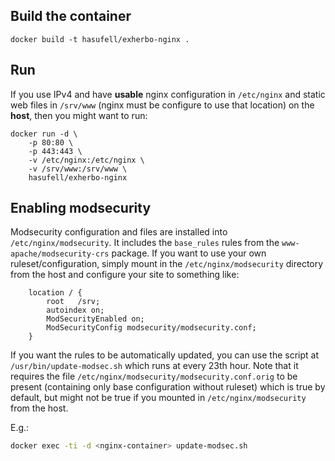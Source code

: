 ## Build the container

```
docker build -t hasufell/exherbo-nginx .
```

## Run

If you use IPv4 and have __usable__ nginx configuration in `/etc/nginx` and
static web files in `/srv/www` (nginx must be configure to use that location)
on the __host__, then you might want to run:
```
docker run -d \
	-p 80:80 \
	-p 443:443 \
	-v /etc/nginx:/etc/nginx \
	-v /srv/www:/srv/www \
	hasufell/exherbo-nginx
```

## Enabling modsecurity

Modsecurity configuration and files are installed into `/etc/nginx/modsecurity`.
It includes the `base_rules` rules from the `www-apache/modsecurity-crs` package.
If you want to use your own ruleset/configuration, simply mount in the
`/etc/nginx/modsecurity` directory from the host and configure your site to
something like:
```
	location / {
		root   /srv;
		autoindex on;
		ModSecurityEnabled on;
		ModSecurityConfig modsecurity/modsecurity.conf;
	}
```

If you want the rules to be automatically updated, you can use the script
at `/usr/bin/update-modsec.sh` which runs at every 23th hour. Note that it
requires the file `/etc/nginx/modsecurity/modsecurity.conf.orig` to be
present (containing only base configuration without ruleset) which is true
by default, but might not be true if you mounted in `/etc/nginx/modsecurity`
from the host.

E.g.:
```sh
docker exec -ti -d <nginx-container> update-modsec.sh
```
